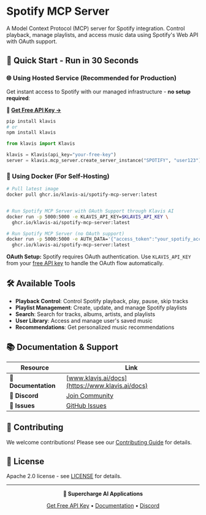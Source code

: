 # Spotify MCP Server

A Model Context Protocol (MCP) server for Spotify integration. Control playback, manage playlists, and access music data using Spotify's Web API with OAuth support.

## 🚀 Quick Start - Run in 30 Seconds

### 🌐 Using Hosted Service (Recommended for Production)

Get instant access to Spotify with our managed infrastructure - **no setup required**:

**🔗 [Get Free API Key →](https://www.klavis.ai/home/api-keys)**

```bash
pip install klavis
# or
npm install klavis
```

```python
from klavis import Klavis

klavis = Klavis(api_key="your-free-key")
server = klavis.mcp_server.create_server_instance("SPOTIFY", "user123")
```

### 🐳 Using Docker (For Self-Hosting)

```bash
# Pull latest image
docker pull ghcr.io/klavis-ai/spotify-mcp-server:latest


# Run Spotify MCP Server with OAuth Support through Klavis AI
docker run -p 5000:5000 -e KLAVIS_API_KEY=$KLAVIS_API_KEY \
  ghcr.io/klavis-ai/spotify-mcp-server:latest

# Run Spotify MCP Server (no OAuth support)
docker run -p 5000:5000 -e AUTH_DATA='{"access_token":"your_spotify_access_token_here"}' \
  ghcr.io/klavis-ai/spotify-mcp-server:latest
```

**OAuth Setup:** Spotify requires OAuth authentication. Use `KLAVIS_API_KEY` from your [free API key](https://www.klavis.ai/home/api-keys) to handle the OAuth flow automatically.

## 🛠️ Available Tools

- **Playback Control**: Control Spotify playback, play, pause, skip tracks
- **Playlist Management**: Create, update, and manage Spotify playlists
- **Search**: Search for tracks, albums, artists, and playlists
- **User Library**: Access and manage user's saved music
- **Recommendations**: Get personalized music recommendations

## 📚 Documentation & Support

| Resource | Link |
|----------|------|
| **📖 Documentation** | [www.klavis.ai/docs](https://www.klavis.ai/docs) |
| **💬 Discord** | [Join Community](https://discord.gg/p7TuTEcssn) |
| **🐛 Issues** | [GitHub Issues](https://github.com/klavis-ai/klavis/issues) |

## 🤝 Contributing

We welcome contributions! Please see our [Contributing Guide](../../CONTRIBUTING.md) for details.

## 📜 License

Apache 2.0 license - see [LICENSE](../../LICENSE) for details.

---

<div align="center">
  <p><strong>🚀 Supercharge AI Applications </strong></p>
  <p>
    <a href="https://www.klavis.ai">Get Free API Key</a> •
    <a href="https://www.klavis.ai/docs">Documentation</a> •
    <a href="https://discord.gg/p7TuTEcssn">Discord</a>
  </p>
</div>
